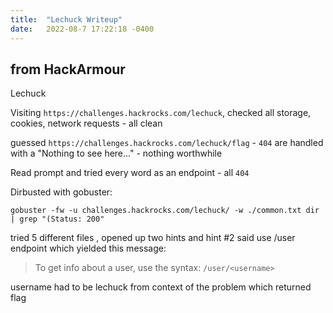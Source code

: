 ```yaml
---
title:  "Lechuck Writeup"
date:   2022-08-7 17:22:18 -0400
---
```

## from HackArmour

Lechuck

Visiting `https://challenges.hackrocks.com/lechuck`, checked all storage, cookies, network requests - all clean

guessed `https://challenges.hackrocks.com/lechuck/flag` - `404` are handled with a "Nothing to see here..." - nothing worthwhile

Read prompt and tried every word as an endpoint - all `404`

Dirbusted with gobuster:

`gobuster -fw -u challenges.hackrocks.com/lechuck/ -w ./common.txt dir | grep "(Status: 200"`

tried 5 different files , opened up two hints and hint #2 said use /user endpoint which yielded this message:

>To get info about a user, use the syntax: `/user/<username>`

username had to be lechuck from context of the problem which returned flag

